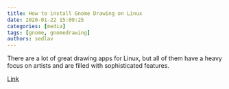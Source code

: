 ```yaml
---
title: How to install Gnome Drawing on Linux
date: 2020-01-22 15:09:25
categories: [media]
tags: [gnome, gnomedrawing]
authors: sedlav
---
```


There are a lot of great drawing apps for Linux, but all of them have a heavy focus on artists and are filled with sophisticated features.

[Link](https://www.addictivetips.com/ubuntu-linux-tips/install-gnome-drawing-on-linux/)
